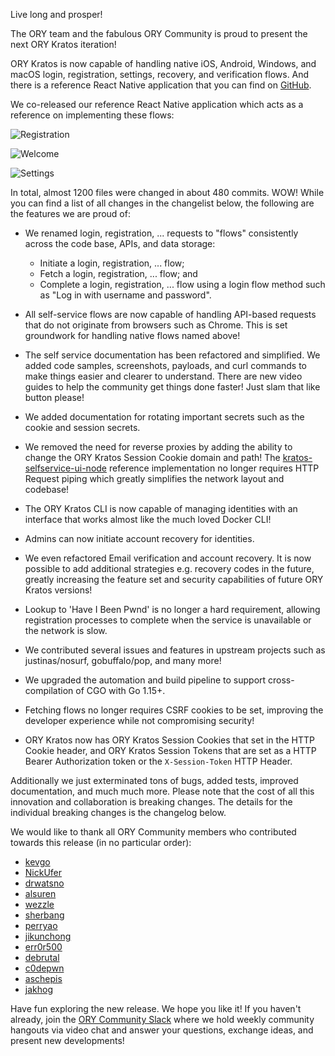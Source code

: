 Live long and prosper!

The ORY team and the fabulous ORY Community is proud to present the next ORY Kratos iteration!

ORY Kratos is now capable of handling native iOS, Android, Windows, and macOS login, registration, settings, recovery, and verification flows. And there is a reference React Native application that you can find on [GitHub](http://github.com/ory/kratos-selfservice-ui-react-native).

We co-released our reference React Native application which acts as a reference on implementing these flows:

![Registration](http://ory.sh/images/newsletter/kratos-0.5.0/registration-screen.png)

![Welcome](http://ory.sh/images/newsletter/kratos-0.5.0/welcome-screen.png)

![Settings](http://ory.sh/images/newsletter/kratos-0.5.0/settings-screen.png)

In total, almost 1200 files were changed in about 480 commits. WOW! While you can find a list of all changes in the changelist below, the following are the features we are proud of:

- We renamed login, registration, ... requests to "flows" consistently across the code base, APIs, and data storage:
  - Initiate a login, registration, ... flow;
  - Fetch a login, registration, ... flow; and
  - Complete a login, registration, ... flow using a login flow method such as "Log in with username and password".

- All self-service flows are now capable of handling API-based requests that do not originate from browsers such as Chrome. This is set groundwork for handling native flows named above!

- The self service documentation has been refactored and simplified. We added code samples, screenshots, payloads, and curl commands to make things easier and clearer to understand. There are new video guides to help the community get things done faster! Just slam that like button please!

- We added documentation for rotating important secrets such as the cookie and session secrets.

- We removed the need for reverse proxies by adding the ability to change the ORY Kratos Session Cookie domain and path! The [kratos-selfservice-ui-node](https://github.com/ory/kratos-selfservice-ui-node) reference implementation no longer requires HTTP Request piping which greatly simplifies the network layout and codebase!

- The ORY Kratos CLI is now capable of managing identities with an interface that works almost like the much loved Docker CLI!

- Admins can now initiate account recovery for identities.

- We even refactored Email verification and account recovery. It is now possible to add additional strategies e.g. recovery codes in the future, greatly increasing the feature set and security capabilities of future ORY Kratos versions!

- Lookup to 'Have I Been Pwnd' is no longer a hard requirement, allowing registration processes to complete when the service is unavailable or the network is slow.

- We contributed several issues and features in upstream projects such as justinas/nosurf, gobuffalo/pop, and many more!

- We upgraded the automation and build pipeline to support cross-compilation of CGO with Go 1.15+.

- Fetching flows no longer requires CSRF cookies to be set, improving the developer experience while not compromising security!

- ORY Kratos now has ORY Kratos Session Cookies that set in the HTTP Cookie header, and ORY Kratos Session Tokens that are set as a HTTP Bearer Authorization token or the `X-Session-Token` HTTP Header.

Additionally we just exterminated tons of bugs, added tests, improved documentation, and much much more. Please note that the cost of all this innovation and collaboration is breaking changes. The details for the individual breaking changes is the changelog below.

We would like to thank all ORY Community members who contributed towards this release (in no particular order):

- [kevgo](https://github.com/kevgo)
- [NickUfer](https://github.com/NickUfer)
- [drwatsno](https://github.com/drwatsno)
- [alsuren](https://github.com/alsuren)
- [wezzle](https://github.com/wezzle)
- [sherbang](https://github.com/sherbang)
- [perryao](https://github.com/perryao)
- [jikunchong](https://github.com/jikunchong)
- [err0r500](https://github.com/err0r500)
- [debrutal](https://github.com/debrutal)
- [c0depwn](https://github.com/c0depwn)
- [aschepis](https://github.com/aschepis)
- [jakhog](https://github.com/jakhog)

Have fun exploring the new release. We hope you like it! If you haven't already, join the [ORY Community Slack](http://slack.ory.sh) where we hold weekly community hangouts via video chat and answer your questions, exchange ideas, and present new developments!
